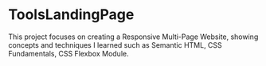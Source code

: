 # ToolsLandingPage

This project focuses on creating a Responsive Multi-Page Website, showing concepts and techniques I learned such as Semantic HTML, CSS Fundamentals, CSS Flexbox Module.
